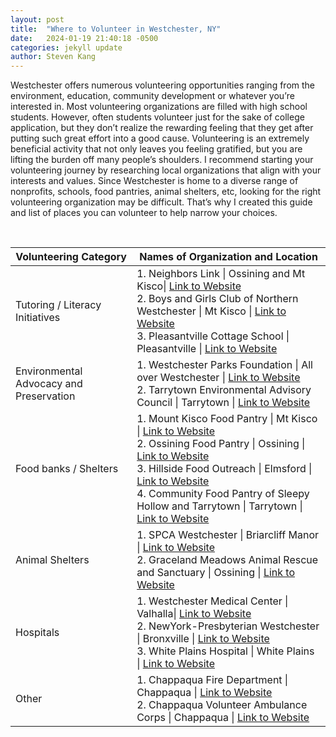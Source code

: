```yaml
---
layout: post
title:  "Where to Volunteer in Westchester, NY"
date:   2024-01-19 21:40:18 -0500
categories: jekyll update
author: Steven Kang
---
```



Westchester offers numerous volunteering opportunities ranging from the environment, education, community development or whatever you’re interested in. Most volunteering organizations are filled with high school students. However, often students volunteer just for the sake of college application, but they don’t realize the rewarding feeling that they get after putting such great effort into a good cause. Volunteering is an extremely beneficial activity that not only leaves you feeling gratified, but you are lifting the burden off many people’s shoulders. I recommend starting your volunteering journey by researching local organizations that align with your interests and values. Since Westchester is home to a diverse range of nonprofits, schools, food pantries, animal shelters, etc, looking for the right volunteering organization may be difficult. That’s why I created this guide and list of places you can volunteer to help narrow your choices. 

<br>


| Volunteering Category                   | Names of Organization and Location                                                                                                                                                                                                                                                                                                                                                                                         |
|-----------------------------------------|----------------------------------------------------------------------------------------------------------------------------------------------------------------------------------------------------------------------------------------------------------------------------------------------------------------------------------------------------------------------------------------------------------------------------|
| Tutoring / Literacy Initiatives         | 1. Neighbors Link \| Ossining and Mt Kisco\| [Link to Website](https://neighborslink.org/#) <br>2. Boys and Girls Club of Northern Westchester \| Mt Kisco \| [Link to Website](https://bgcnw.com/) <br> 3. Pleasantville Cottage School \| Pleasantville \| [Link to Website](https://www.jccany.org/our-programs/residential-care/volunteering/)                                                                                |
| Environmental Advocacy and Preservation | 1. Westchester Parks Foundation \| All over Westchester \| [Link to Website](https://www.thewpf.org/volunteer) <br>2. Tarrytown Environmental Advisory Council \| Tarrytown \| [Link to Website](https://tarrytownenvironmental.org/)                                                                                                                                                                                            |
| Food banks / Shelters                   | 1. Mount Kisco Food Pantry \| Mt Kisco \| [Link to Website](https://www.mountkiscofoodpantry.org/) <br>2. Ossining Food Pantry \| Ossining \| [Link to Website](https://ossiningfoodpantry.org/) <br>3. Hillside Food Outreach \| Elmsford \| [Link to Website](https://hillsidefoodoutreach.org/) <br>4. Community Food Pantry of Sleepy Hollow and Tarrytown \| Tarrytown \| [Link to Website](https://www.communityfoodpantryshtt.org/) |
| Animal Shelters                         | 1. SPCA Westchester \| Briarcliff Manor \| [Link to Website](https://spcawestchester.org/) <br>2. Graceland Meadows Animal Rescue and Sanctuary \| Ossining \| [Link to Website](https://gracelandmeadows.org/give%7Cvolunteer%7Cadopt)                                                                                                                                                                                        |
| Hospitals                               | 1. Westchester Medical Center \| Valhalla\| [Link to Website](https://www.westchestermedicalcenter.org/volunteer-application) <br>2. NewYork-Presbyterian Westchester \| Bronxville \| [Link to Website](https://www.nyp.org/westchester/giving/volunteer) <br>3. White Plains Hospital \| White Plains \| [Link to Website](https://www.wphospital.org/about-us/volunteer-opportunities/)                                           |
| Other                                   | 1. Chappaqua Fire Department \| Chappaqua \| [Link to Website](http://www.chappaquafd.org/members_wanted.php) <br>2. Chappaqua Volunteer Ambulance Corps \| Chappaqua \| [Link to Website](https://chappaquaems.org/)                                                                                                                                                                                                           |